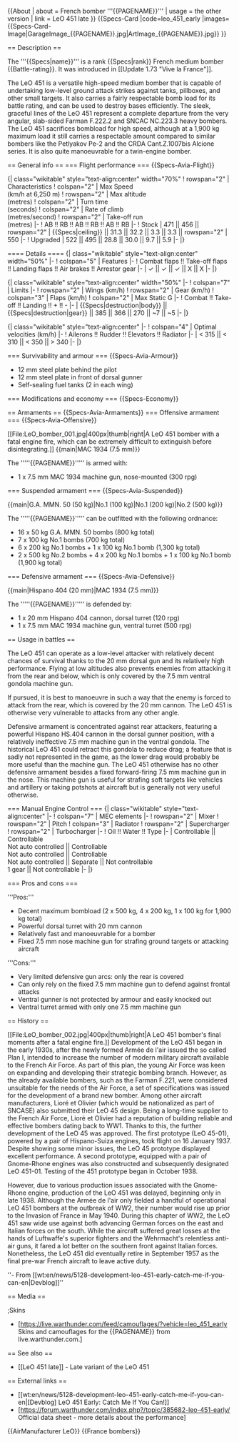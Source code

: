 {{About
| about = French bomber '''{{PAGENAME}}'''
| usage = the other version
| link = LeO 451 late
}}
{{Specs-Card
|code=leo_451_early
|images={{Specs-Card-Image|GarageImage_{{PAGENAME}}.jpg|ArtImage_{{PAGENAME}}.jpg}}
}}

== Description ==
<!-- ''In the description, the first part should be about the history of and the creation and combat usage of the aircraft, as well as its key features. In the second part, tell the reader about the aircraft in the game. Insert a screenshot of the vehicle, so that if the novice player does not remember the vehicle by name, he will immediately understand what kind of vehicle the article is talking about.'' -->
The '''{{Specs|name}}''' is a rank {{Specs|rank}} French medium bomber {{Battle-rating}}. It was introduced in [[Update 1.73 "Vive la France"]].

The LeO 451 is a versatile high-speed medium bomber that is capable of undertaking low-level ground attack strikes against tanks, pillboxes, and other small targets. It also carries a fairly respectable bomb load for its battle rating, and can be used to destroy bases efficiently. The sleek, graceful lines of the LeO 451 represent a complete departure from the very angular, slab-sided Farman F.222.2 and SNCAC NC.223.3 heavy bombers. The LeO 451 sacrifices bombload for high speed, although at a 1,900 kg maximum load it still carries a respectable amount compared to similar bombers like the Petlyakov Pe-2 and the CRDA Cant.Z.1007bis Alcione series. It is also quite manoeuvrable for a twin-engine bomber.

== General info ==
=== Flight performance ===
{{Specs-Avia-Flight}}
<!-- ''Describe how the aircraft behaves in the air. Speed, manoeuvrability, acceleration and allowable loads - these are the most important characteristics of the vehicle.'' -->

{| class="wikitable" style="text-align:center" width="70%"
! rowspan="2" | Characteristics
! colspan="2" | Max Speed<br>(km/h at 6,250 m)
! rowspan="2" | Max altitude<br>(metres)
! colspan="2" | Turn time<br>(seconds)
! colspan="2" | Rate of climb<br>(metres/second)
! rowspan="2" | Take-off run<br>(metres)
|-
! AB !! RB !! AB !! RB !! AB !! RB
|-
! Stock
| 471 || 456 || rowspan="2" | {{Specs|ceiling}} || 31.3 || 32.2 || 3.3 || 3.3 || rowspan="2" | 550
|-
! Upgraded
| 522 || 495 || 28.8 || 30.0 || 9.7 || 5.9
|-
|}

==== Details ====
{| class="wikitable" style="text-align:center" width="50%"
|-
! colspan="5" | Features
|-
! Combat flaps !! Take-off flaps !! Landing flaps !! Air brakes !! Arrestor gear
|-
| ✓ || ✓ || ✓ || X || X     <!-- ✓ -->
|-
|}

{| class="wikitable" style="text-align:center" width="50%"
|-
! colspan="7" | Limits
|-
! rowspan="2" | Wings (km/h)
! rowspan="2" | Gear (km/h)
! colspan="3" | Flaps (km/h)
! colspan="2" | Max Static G
|-
! Combat !! Take-off !! Landing !! + !! -
|-
| {{Specs|destruction|body}} || {{Specs|destruction|gear}} || 385 || 366 || 270 || ~7 || ~5
|-
|}

{| class="wikitable" style="text-align:center"
|-
! colspan="4" | Optimal velocities (km/h)
|-
! Ailerons !! Rudder !! Elevators !! Radiator
|-
| < 315 || < 310 || < 350 || > 340
|-
|}

=== Survivability and armour ===
{{Specs-Avia-Armour}}
<!-- ''Examine the survivability of the aircraft. Note how vulnerable the structure is and how secure the pilot is, whether the fuel tanks are armoured, etc. Describe the armour, if there is any, and also mention the vulnerability of other critical aircraft systems.'' -->

* 12 mm steel plate behind the pilot
* 12 mm steel plate in front of dorsal gunner
* Self-sealing fuel tanks (2 in each wing)

=== Modifications and economy ===
{{Specs-Economy}}

== Armaments ==
{{Specs-Avia-Armaments}}
=== Offensive armament ===
{{Specs-Avia-Offensive}}
<!-- ''Describe the offensive armament of the aircraft, if any. Describe how effective the cannons and machine guns are in a battle, and also what belts or drums are better to use. If there is no offensive weaponry, delete this subsection.'' -->
[[File:LeO_bomber_001.jpg|400px|thumb|right|A LeO 451 bomber with a fatal engine fire, which can be extremely difficult to extinguish before disintegrating.]]
{{main|MAC 1934 (7.5 mm)}}

The '''''{{PAGENAME}}''''' is armed with:

* 1 x 7.5 mm MAC 1934 machine gun, nose-mounted (300 rpg)

=== Suspended armament ===
{{Specs-Avia-Suspended}}
<!-- ''Describe the aircraft's suspended armament: additional cannons under the wings, bombs, rockets and torpedoes. This section is especially important for bombers and attackers. If there is no suspended weaponry remove this subsection.'' -->
{{main|G.A. MMN. 50 (50 kg)|No.1 (100 kg)|No.1 (200 kg)|No.2 (500 kg)}}

The '''''{{PAGENAME}}''''' can be outfitted with the following ordnance:

* 16 x 50 kg G.A. MMN. 50 bombs (800 kg total)
* 7 x 100 kg No.1 bombs (700 kg total)
* 6 x 200 kg No.1 bombs + 1 x 100 kg No.1 bomb (1,300 kg total)
* 2 x 500 kg No.2 bombs + 4 x 200 kg No.1 bombs + 1 x 100 kg No.1 bomb (1,900 kg total)

=== Defensive armament ===
{{Specs-Avia-Defensive}}
<!-- ''Defensive armament with turret machine guns or cannons, crewed by gunners. Examine the number of gunners and what belts or drums are better to use. If defensive weaponry is not available, remove this subsection.'' -->
{{main|Hispano 404 (20 mm)|MAC 1934 (7.5 mm)}}

The '''''{{PAGENAME}}''''' is defended by:

* 1 x 20 mm Hispano 404 cannon, dorsal turret (120 rpg)
* 1 x 7.5 mm MAC 1934 machine gun, ventral turret (500 rpg)

== Usage in battles ==
<!-- ''Describe the tactics of playing in the aircraft, the features of using aircraft in a team and advice on tactics. Refrain from creating a "guide" - do not impose a single point of view, but instead, give the reader food for thought. Examine the most dangerous enemies and give recommendations on fighting them. If necessary, note the specifics of the game in different modes (AB, RB, SB).'' -->
The LeO 451 can operate as a low-level attacker with relatively decent chances of survival thanks to the 20 mm dorsal gun and its relatively high performance. Flying at low altitudes also prevents enemies from attacking it from the rear and below, which is only covered by the 7.5 mm ventral gondola machine gun.

If pursued, it is best to manoeuvre in such a way that the enemy is forced to attack from the rear, which is covered by the 20 mm cannon. The LeO 451 is otherwise very vulnerable to attacks from any other angle.

Defensive armament is concentrated against rear attackers, featuring a powerful Hispano HS.404 cannon in the dorsal gunner position, with a relatively ineffective 7.5 mm machine gun in the ventral gondola. The historical LeO 451 could retract this gondola to reduce drag; a feature that is sadly not represented in the game, as the lower drag would probably be more useful than the machine gun. The LeO 451 otherwise has no other defensive armament besides a fixed forward-firing 7.5 mm machine gun in the nose. This machine gun is useful for strafing soft targets like vehicles and artillery or taking potshots at aircraft but is generally not very useful otherwise.

=== Manual Engine Control ===
{| class="wikitable" style="text-align:center"
|-
! colspan="7" | MEC elements
|-
! rowspan="2" | Mixer
! rowspan="2" | Pitch
! colspan="3" | Radiator
! rowspan="2" | Supercharger
! rowspan="2" | Turbocharger
|-
! Oil !! Water !! Type
|-
| Controllable || Controllable<br>Not auto controlled || Controllable<br>Not auto controlled || Controllable<br>Not auto controlled || Separate || Not controllable<br>1 gear || Not controllable
|-
|}

=== Pros and cons ===
<!-- ''Summarise and briefly evaluate the vehicle in terms of its characteristics and combat effectiveness. Mark its pros and cons in the bulleted list. Try not to use more than 6 points for each of the characteristics. Avoid using categorical definitions such as "bad", "good" and the like - use substitutions with softer forms such as "inadequate" and "effective".'' -->

'''Pros:'''

* Decent maximum bombload (2 x 500 kg, 4 x 200 kg, 1 x 100 kg for 1,900 kg total)
* Powerful dorsal turret with 20 mm cannon
* Relatively fast and manoeuvrable for a bomber
* Fixed 7.5 mm nose machine gun for strafing ground targets or attacking aircraft

'''Cons:'''

* Very limited defensive gun arcs: only the rear is covered
* Can only rely on the fixed 7.5 mm machine gun to defend against frontal attacks
* Ventral gunner is not protected by armour and easily knocked out
* Ventral turret armed with only one 7.5 mm machine gun

== History ==
<!-- ''Describe the history of the creation and combat usage of the aircraft in more detail than in the introduction. If the historical reference turns out to be too long, take it to a separate article, taking a link to the article about the vehicle and adding a block "/History" (example: <nowiki>https://wiki.warthunder.com/(Vehicle-name)/History</nowiki>) and add a link to it here using the <code>main</code> template. Be sure to reference text and sources by using <code><nowiki><ref></ref></nowiki></code>, as well as adding them at the end of the article with <code><nowiki><references /></nowiki></code>. This section may also include the vehicle's dev blog entry (if applicable) and the in-game encyclopedia description (under <code><nowiki>=== In-game description ===</nowiki></code>, also if applicable).'' -->
[[File:LeO_bomber_002.jpg|400px|thumb|right|A LeO 451 bomber's final moments after a fatal engine fire.]]
Development of the LeO 451 began in the early 1930s, after the newly formed Armée de l'air issued the so called Plan I, intended to increase the number of modern military aircraft available to the French Air Force. As part of this plan, the young Air Force was keen on expanding and developing their strategic bombing branch. However, as the already available bombers, such as the Farman F.221, were considered unsuitable for the needs of the Air Force, a set of specifications was issued for the development of a brand new bomber. Among other aircraft manufacturers, Lioré et Olivier (which would be nationalized as part of SNCASE) also submitted their LeO 45 design. Being a long-time supplier to the French Air Force, Lioré et Olivier had a reputation of building reliable and effective bombers dating back to WW1. Thanks to this, the further development of the LeO 45 was approved. The first prototype (LeO 45-01), powered by a pair of Hispano-Suiza engines, took flight on 16 January 1937. Despite showing some minor issues, the LeO 45 prototype displayed excellent performance. A second prototype, equipped with a pair of Gnome-Rhone engines was also constructed and subsequently designated LeO 451-01. Testing of the 451 prototype began in October 1938.

However, due to various production issues associated with the Gnome-Rhone engine, production of the LeO 451 was delayed, beginning only in late 1938. Although the Armée de l'air only fielded a handful of operational LeO 451 bombers at the outbreak of WW2, their number would rise up prior to the Invasion of France in May 1940. During this chapter of WW2, the LeO 451 saw wide use against both advancing German forces on the east and Italian forces on the south. While the aircraft suffered great losses at the hands of Luftwaffe's superior fighters and the Wehrmacht's relentless anti-air guns, it fared a lot better on the southern front against Italian forces. Nonetheless, the LeO 451 did eventually retire in September 1957 as the final pre-war French aircraft to leave active duty.

''- From [[wt:en/news/5128-development-leo-451-early-catch-me-if-you-can-en|Devblog]]''

== Media ==
<!-- ''Excellent additions to the article would be video guides, screenshots from the game, and photos.'' -->

;Skins
* [https://live.warthunder.com/feed/camouflages/?vehicle=leo_451_early Skins and camouflages for the {{PAGENAME}} from live.warthunder.com.]

== See also ==
<!-- ''Links to the articles on the War Thunder Wiki that you think will be useful for the reader, for example:''
* ''reference to the series of the aircraft;''
* ''links to approximate analogues of other nations and research trees.'' -->

* [[LeO 451 late]] - Late variant of the LeO 451

== External links ==
<!-- ''Paste links to sources and external resources, such as:''
* ''topic on the official game forum;''
* ''other literature.'' -->

* [[wt:en/news/5128-development-leo-451-early-catch-me-if-you-can-en|[Devblog] LeO 451 Early: Catch Me If You Can!]]
* [https://forum.warthunder.com/index.php?/topic/385682-leo-451-early/ Official data sheet - more details about the performance]

{{AirManufacturer LeO}}
{{France bombers}}